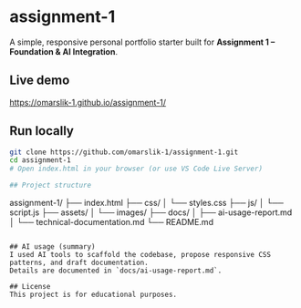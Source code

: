 # assignment-1

A simple, responsive personal portfolio starter built for **Assignment 1 – Foundation & AI Integration**.

## Live demo
https://omarslik-1.github.io/assignment-1/

## Run locally
```bash
git clone https://github.com/omarslik-1/assignment-1.git
cd assignment-1
# Open index.html in your browser (or use VS Code Live Server)

## Project structure
```
assignment-1/
├── index.html
├── css/
│   └── styles.css
├── js/
│   └── script.js
├── assets/
│   └── images/
├── docs/
│   ├── ai-usage-report.md
│   └── technical-documentation.md
└── README.md

```

## AI usage (summary)
I used AI tools to scaffold the codebase, propose responsive CSS patterns, and draft documentation.  
Details are documented in `docs/ai-usage-report.md`.

## License
This project is for educational purposes.
